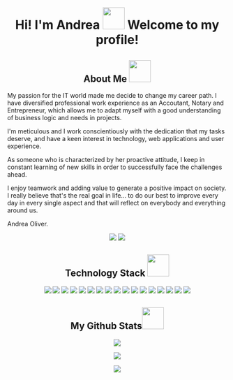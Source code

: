 <h1 align="center"> Hi! I'm Andrea <img src="https://media.giphy.com/media/kReKcfrs1YoTmt2AQt/giphy.gif" width="50"/> Welcome to my profile! </h1>

<h2 align="center"> About Me <img src="https://media.giphy.com/media/4XXo8A7CIW1lZGgdhm/giphy.gif" width="50"/> </h2>

My passion for the IT world made me decide to change my career path. I have diversified professional work experience as an Accoutant, Notary and Entrepreneur, which allows me to adapt myself with a good understanding of business logic and needs in projects.

I'm meticulous and I work conscientiously with the dedication that my tasks deserve, and have a keen interest in technology, web applications and user experience.

As someone who is characterized by her proactive attitude, I keep in constant learning of new skills in order to successfully face the challenges ahead. 

I enjoy teamwork and adding value to generate a positive impact on society. I really believe that's the real goal in life... to do our best to improve every day in every single aspect and that will reflect on everybody and everything around us. 

Andrea Oliver.

<p align="center">
  <a href="https://github.com/AndreaOliver"><img src="https://img.shields.io/badge/GitHub-%23121011.svg?style=plastic&logo=github&logoColor=white"/></a> 
  <a href="https://www.linkedin.com/in/andrea--oliver"><img src="https://img.shields.io/badge/LinkedIn-%230077B5.svg?style=plastic&logo=linkedin&logoColor=white"/></a>
</p>

<h2 align="center">Technology Stack <img src="https://media.giphy.com/media/NgurY1o4z080Jfoyzw/giphy.gif" width="50"/></h2>

<p align="center">
  <img src="https://img.shields.io/badge/HTML5-%23E34F26.svg?style=plastic&logo=html5&logoColor=white"/>
  <img src="https://img.shields.io/badge/CSS3-%231572B6.svg?style=plastic&logo=css3&logoColor=white"/>
  <img src="https://img.shields.io/badge/JavaScript-%23323330.svg?style=plastic&logo=javascript&logoColor=%23F7DF1E"/>
  
  <img src="https://img.shields.io/badge/Git-%23F05033.svg?style=plastic&logo=git&logoColor=white"/>
  <img src="https://img.shields.io/badge/GitHub-%23121011.svg?style=plastic&logo=github&logoColor=white"/>
  
  <img src="https://img.shields.io/badge/Webflow-blue.svg?style=plastic&logo=webflow-css&logoColor=white"/>
  <img src="https://img.shields.io/badge/Tailwindcss-%2338B2AC.svg?style=plastic&logo=tailwind-css&logoColor=white"/>
  <img src="https://img.shields.io/badge/Bootstrap-%23563D7C.svg?style=plastic&logo=bootstrap&logoColor=white"/>
  
  <img src="https://img.shields.io/badge/NPM-%23CB3837.svg?style=plastic&logo=npm&logoColor=white"/>
  <img src="https://img.shields.io/badge/Node.js-6DA55F?style=plastic&logo=node.js&logoColor=white"/>

  <img src="https://img.shields.io/badge/React-%2320232a.svg?style=plastic&logo=react&logoColor=%2361DAFB"/>
  <img src="https://img.shields.io/badge/Redux-%23593d88.svg?style=plastic&logo=redux&logoColor=white"/>
  
  <img src="https://img.shields.io/badge/Ruby-%23CC342D.svg?style=plastic&logo=ruby&logoColor=white"/>
  <img src="https://img.shields.io/badge/Docker-white.svg?style=plastic&logo=docker&logoColor=blue"/>
  
  <img src="https://img.shields.io/badge/Jest-%23C21325?style=plastic&logo=Jest&logoColor=white"/>
  
  <img src="https://img.shields.io/badge/Heroku-%23430098.svg?style=plastic&logo=heroku&logoColor=white"/>
  <img src="https://img.shields.io/badge/Vercel-white.svg?style=plastic&logo=vercel&logoColor=black"/>
  
</p>


<h2 align="center">
  My Github Stats<img src="https://media.giphy.com/media/KzJkzjggfGN5Py6nkT/giphy.gif" width="50" color="white">
</h2>

<p align = "center">
  <img src = "https://github-readme-stats-andreaoliver.vercel.app/api?username=andreaoliver&count_private=true&show_icons=true&theme=tokyonight&hide=contribs,issues">
</p>

<p align = "center">
  <img src = "https://github-readme-stats-andreaoliver.vercel.app/api/top-langs/?username=andreaoliver&count_private=true&theme=tokyonight">
</p>

<p align = "center">
  <img  src = "https://github-readme-streak-stats.herokuapp.com/?user=andreaoliver&count_private=true&theme=tokyonight">
</p>

